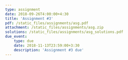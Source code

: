 ```yaml
---
type: assignment
date: 2018-09-26T4:00:00+4:30
title: 'Assignment #3'
pdf: /static_files/assignments/asg.pdf
attachment: /static_files/assignments/asg.zip
solutions: /static_files/assignments/asg_solutions.pdf
due_event: 
    type: due
    date: 2018-11-13T23:59:00+3:30
    description: 'Assignment #3 due'
---
```

